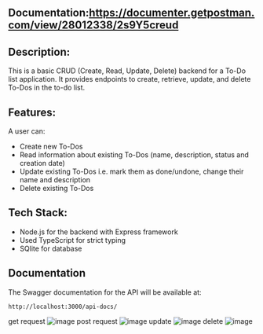 ## Documentation:https://documenter.getpostman.com/view/28012338/2s9Y5creud

## Description:

This is a basic CRUD (Create, Read, Update, Delete) backend for a To-Do list application. It provides endpoints to create, retrieve, update, and delete To-Dos in the to-do list.

## Features:

A user can:
 - Create new To-Dos
 - Read information about existing To-Dos (name, description, status and creation date)
 - Update existing To-Dos i.e. mark them as done/undone, change their name and description
 - Delete existing To-Dos

## Tech Stack:
  - Node.js for the backend with Express framework
  - Used TypeScript for strict typing
  - SQlite for database

## Documentation

The Swagger documentation for the API will be available at:
```
http://localhost:3000/api-docs/
```

get request
![image](https://github.com/TEJASWANTH123/backendDevelopmentApplications/assets/93636836/67e695aa-0128-437f-9309-6443f02eda37)
post request
![image](https://github.com/TEJASWANTH123/backendDevelopmentApplications/assets/93636836/b20bd90e-59e5-43c6-9bcb-3658eb24720a)
update
![image](https://github.com/TEJASWANTH123/backendDevelopmentApplications/assets/93636836/11775d47-6220-4b7b-8f9c-53cdb472f170)
delete
![image](https://github.com/TEJASWANTH123/backendDevelopmentApplications/assets/93636836/9eb6e17a-a07a-404c-a7d5-5def08ac9985)

